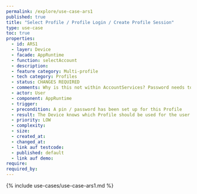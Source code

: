 ```yaml
---
permalink: /explore/use-case-ars1
published: true
title: "Select Profile / Profile Login / Create Profile Session"
type: use-case
toc: true
properties:
  - id: ARS1
  - layer: Device
  - facade: AppRuntime
  - function: selectAccount
  - description:
  - feature category: Multi-profile
  - tech category: Profiles
  - status: CHANGES REQUIRED
  - comments: Why is this not within AccountServices? Password needs to be taken into consideration
  - actor: User
  - component: AppRuntime
  - trigger:
  - precondition: A pin / password has been set up for this Profile
  - result: The Device knows which Profile should be used for the user interface or any action.     If a specific action was triggered to select the Profile, the action is now executed     If not, the User is redirected to the Profile's Start Screen
  - priority: LOW
  - complexity:
  - size:
  - created_at:
  - changed_at:
  - link auf testcode:
  - published: default
  - link auf demo:
require:
required_by:
---
```


{% include use-cases/use-case-ars1.md %}
